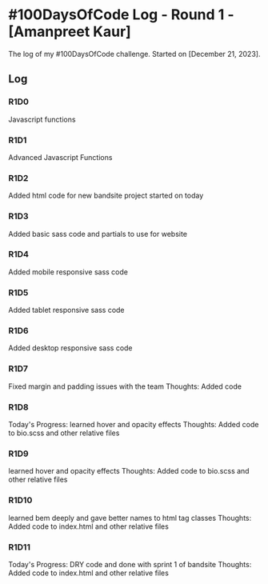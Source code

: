 # #100DaysOfCode Log - Round 1 - [Amanpreet Kaur]

The log of my #100DaysOfCode challenge. Started on [December 21, 2023].

## Log

### R1D0
Javascript functions

### R1D1
Advanced Javascript Functions

### R1D2
Added html code for new bandsite project started on today

### R1D3
Added basic sass code and partials to use for website

### R1D4
Added mobile responsive sass code

### R1D5
Added tablet responsive sass code

### R1D6
Added desktop responsive sass code

### R1D7
Fixed margin and padding issues with the team Thoughts: Added code 

### R1D8
Today's Progress: learned hover and opacity effects Thoughts: Added code to bio.scss and other relative files

### R1D9
learned hover and opacity effects Thoughts: Added code to bio.scss and other relative files

### R1D10
learned bem deeply and gave better names to html tag classes Thoughts: Added code to index.html and other relative files

### R1D11
Today's Progress: DRY code and done with sprint 1 of bandsite Thoughts: Added code to index.html and other relative files

